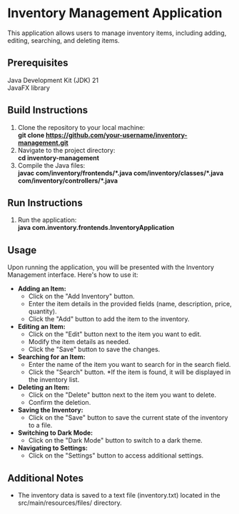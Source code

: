 # Inventory Management Application #
This application allows users to manage inventory items, including adding, editing, searching, and deleting items.

## Prerequisites ##
Java Development Kit (JDK) 21    
JavaFX library  
## Build Instructions ##
1. Clone the repository to your local machine:  
**git clone https://github.com/your-username/inventory-management.git**
2. Navigate to the project directory:  
**cd inventory-management**
3. Compile the Java files:  
**javac com/inventory/frontends/\*.java com/inventory/classes/\*.java com/inventory/controllers/*.java**
## Run Instructions ##
1. Run the application:  
**java com.inventory.frontends.InventoryApplication**
## Usage ##
Upon running the application, you will be presented with the Inventory Management interface. Here's how to use it:  

* **Adding an Item:**  
  * Click on the "Add Inventory" button.
  * Enter the item details in the provided fields (name, description, price, quantity).
  * Click the "Add" button to add the item to the inventory.
* **Editing an Item:**  
  * Click on the "Edit" button next to the item you want to edit.
  * Modify the item details as needed.
  * Click the "Save" button to save the changes.
* **Searching for an Item:**  
  * Enter the name of the item you want to search for in the search field.
  * Click the "Search" button.
  *If the item is found, it will be displayed in the inventory list.
* **Deleting an Item:**  
  * Click on the "Delete" button next to the item you want to delete.
  * Confirm the deletion.
* **Saving the Inventory:**  
  * Click on the "Save" button to save the current state of the inventory to a file.
* **Switching to Dark Mode:**  
  * Click on the "Dark Mode" button to switch to a dark theme.
* **Navigating to Settings:**  
  * Click on the "Settings" button to access additional settings.
## Additional Notes ##  
* The inventory data is saved to a text file (inventory.txt) located in the src/main/resources/files/ directory.

